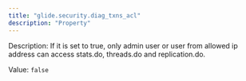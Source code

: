 ```yaml
---
title: "glide.security.diag_txns_acl"
description: "Property"
---
```


Description: If it is set to true,  only admin user or user from allowed ip address can access stats.do, threads.do and replication.do.

Value: `false`